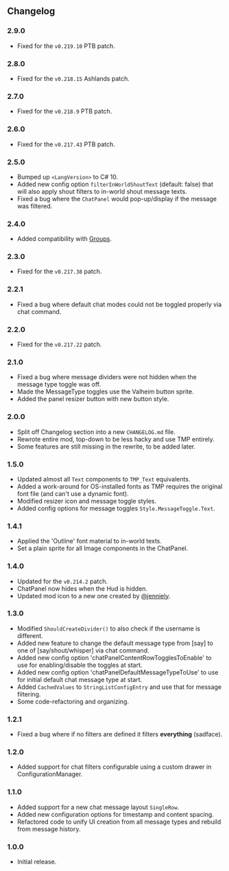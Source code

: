 ## Changelog

### 2.9.0

  * Fixed for the `v0.219.10` PTB patch.

### 2.8.0

  * Fixed for the `v0.218.15` Ashlands patch.

### 2.7.0

  * Fixed for the `v0.218.9` PTB patch.

### 2.6.0

  * Fixed for the `v0.217.43` PTB patch.

### 2.5.0

  * Bumped up `<LangVersion>` to C# 10.
  * Added new config option `filterInWorldShoutText` (default: false) that will also apply shout filters to in-world
    shout message texts. 
  * Fixed a bug where the `ChatPanel` would pop-up/display if the message was filtered.

### 2.4.0

  * Added compatibility with [Groups](https://valheim.thunderstore.io/package/Smoothbrain/Groups/).

### 2.3.0

  * Fixed for the `v0.217.38` patch.

### 2.2.1

  * Fixed a bug where default chat modes could not be toggled properly via chat command.

### 2.2.0

  * Fixed for the `v0.217.22` patch.

### 2.1.0

  * Fixed a bug where message dividers were not hidden when the message type toggle was off.
  * Made the MessageType toggles use the Valheim button sprite.
  * Added the panel resizer button with new button style.

### 2.0.0

  * Split off Changelog section into a new `CHANGELOG.md` file.
  * Rewrote entire mod, top-down to be less hacky and use TMP entirely.
  * Some features are still missing in the rewrite, to be added later.

### 1.5.0

  * Updated almost all `Text` components to `TMP_Text` equivalents.
  * Added a work-around for OS-installed fonts as TMP requires the original font file (and can't use a dynamic font).
  * Modified resizer icon and message toggle styles.
  * Added config options for message toggles `Style.MessageToggle.Text`.

### 1.4.1

  * Applied the 'Outline' font material to in-world texts.
  * Set a plain sprite for all Image components in the ChatPanel.

### 1.4.0

  * Updated for the `v0.214.2` patch.
  * ChatPanel now hides when the Hud is hidden.
  * Updated mod icon to a new one created by [@jenniely](https://twitter.com/jenniely).

### 1.3.0

  * Modified `ShouldCreateDivider()` to also check if the username is different.
  * Added new feature to change the default message type from [say] to one of [say/shout/whisper] via chat command.
  * Added new config option 'chatPanelContentRowTogglesToEnable' to use for enabling/disable the toggles at start.
  * Added new config option 'chatPanelDefaultMessageTypeToUse' to use for initial default chat message type at start.
  * Added `CachedValues` to `StringListConfigEntry` and use that for message filtering.
  * Some code-refactoring and organizing.

### 1.2.1

  * Fixed a bug where if no filters are defined it filters **everything** (sadface).

### 1.2.0

  * Added support for chat filters configurable using a custom drawer in ConfigurationManager.

### 1.1.0

  * Added support for a new chat message layout `SingleRow`.
  * Added new configuration options for timestamp and content spacing.
  * Refactored code to unify UI creation from all message types and rebuild from message history.

### 1.0.0

  * Initial release.
